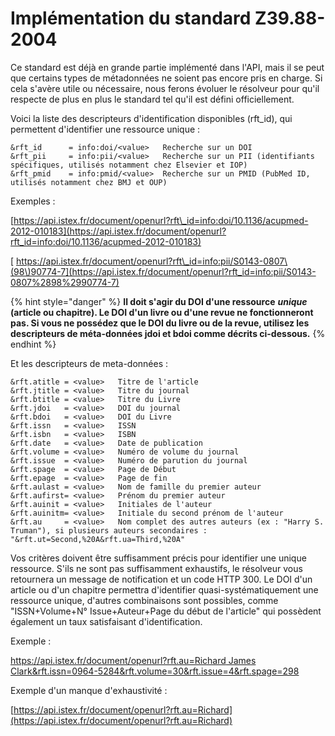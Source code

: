 # Implémentation du standard Z39.88-2004

Ce standard est déjà en grande partie implémenté dans l'API, mais il se peut que certains types de métadonnées ne soient pas encore pris en charge. Si cela s'avère utile ou nécessaire, nous ferons évoluer le résolveur pour qu'il respecte de plus en plus le standard tel qu'il est défini officiellement.

Voici la liste des descripteurs d'identification disponibles \(rft\_id\), qui permettent d'identifier une ressource unique :

```text
&rft_id      = info:doi/<value>   Recherche sur un DOI
&rft_pii     = info:pii/<value>   Recherche sur un PII (identifiants spécifiques, utilisés notamment chez Elsevier et IOP)
&rft_pmid    = info:pmid/<value>  Recherche sur un PMID (PubMed ID, utilisés notamment chez BMJ et OUP)
```

Exemples :

 [https://api.istex.fr/document/openurl?rft\_id=info:doi/10.1136/acupmed-2012-010183](https://api.istex.fr/document/openurl?rft_id=info:doi/10.1136/acupmed-2012-010183)

[ https://api.istex.fr/document/openurl?rft\_id=info:pii/S0143-0807\(98\)90774-7](https://api.istex.fr/document/openurl?rft_id=info:pii/S0143-0807%2898%2990774-7)

{% hint style="danger" %}
 **Il doit s'agir du DOI d'une ressource** _**unique**_ **\(article ou chapitre\). Le DOI d'un livre ou d'une revue ne fonctionneront pas. Si vous ne possédez que le DOI du livre ou de la revue, utilisez les descripteurs de méta-données jdoi et bdoi comme décrits ci-dessous.**
{% endhint %}

Et les descripteurs de meta-données :

```text
&rft.atitle = <value>   Titre de l'article
&rft.jtitle = <value>   Titre du journal
&rft.btitle = <value>   Titre du Livre
&rft.jdoi   = <value>   DOI du journal
&rft.bdoi   = <value>   DOI du Livre
&rft.issn   = <value>   ISSN
&rft.isbn   = <value>   ISBN
&rft.date   = <value>   Date de publication
&rft.volume = <value>   Numéro de volume du journal 
&rft.issue  = <value>   Numéro de parution du journal
&rft.spage  = <value>   Page de Début
&rft.epage  = <value>   Page de fin
&rft.aulast = <value>   Nom de famille du premier auteur
&rft.aufirst= <value>   Prénom du premier auteur
&rft.auinit = <value>   Initiales de l'auteur
&rft.auinitm= <value>   Initiale du second prénom de l'auteur
&rft.au     = <value>   Nom complet des autres auteurs (ex : "Harry S. Truman"), si plusieurs auteurs secondaires : "&rft.ut=Second,%20A&rft.ua=Third,%20A"
```

Vos critères doivent être suffisamment précis pour identifier une unique ressource. S'ils ne sont pas suffisamment exhaustifs, le résolveur vous retournera un message de notification et un code HTTP 300. Le DOI d'un article ou d'un chapitre permettra d'identifier quasi-systématiquement une ressource unique, d'autres combinaisons sont possibles, comme "ISSN+Volume+N° Issue+Auteur+Page du début de l'article" qui possèdent également un taux satisfaisant d'identification.

Exemple :

[https://api.istex.fr/document/openurl?rft.au=Richard James Clark&rft.issn=0964-5284&rft.volume=30&rft.issue=4&rft.spage=298](https://api.istex.fr/document/openurl?rft.au=Richard%20James%20Clark&rft.issn=0964-5284&rft.volume=30&rft.issue=4&rft.spage=298)

Exemple d'un manque d'exhaustivité :

[https://api.istex.fr/document/openurl?rft.au=Richard](https://api.istex.fr/document/openurl?rft.au=Richard)

